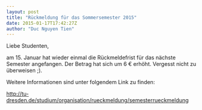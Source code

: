 ```yaml
---
layout: post
title: "Rückmeldung für das Sommersemester 2015"
date: 2015-01-17T17:42:27Z
author: "Duc Nguyen Tien"
---
```


<p>
Liebe Studenten,
</p>

<p>
am 15. Januar hat wieder einmal die Rückmeldefrist für das nächste Semester angefangen. Der Betrag hat sich um 6 € erhöht. Vergesst nicht zu überweisen ;).
</p>

<p>
Weitere Informationen sind unter folgendem Link zu finden:
</p>

<p>
<a href="http://tu-dresden.de/studium/organisation/rueckmeldung/semesterrueckmeldung" class="urlextern" title="http://tu-dresden.de/studium/organisation/rueckmeldung/semesterrueckmeldung" rel="nofollow">http://tu-dresden.de/studium/organisation/rueckmeldung/semesterrueckmeldung</a>
</p>
